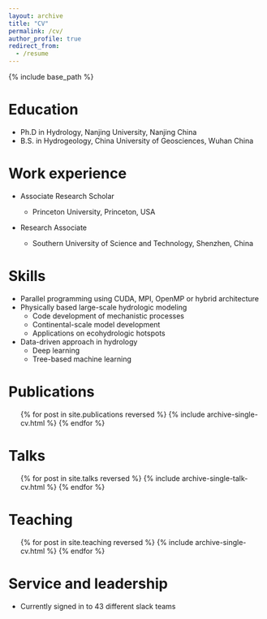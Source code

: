 ```yaml
---
layout: archive
title: "CV"
permalink: /cv/
author_profile: true
redirect_from:
  - /resume
---
```


{% include base_path %}

Education
======
* Ph.D in Hydrology, Nanjing University, Nanjing China
* B.S. in Hydrogeology, China University of Geosciences, Wuhan China

Work experience
======
* Associate Research Scholar
  * Princeton University, Princeton, USA

* Research Associate
  * Southern University of Science and Technology, Shenzhen, China
  
Skills
======
* Parallel programming using CUDA, MPI, OpenMP or hybrid architecture
* Physically based large-scale hydrologic modeling
  * Code development of mechanistic processes 
  * Continental-scale model development
  * Applications on ecohydrologic hotspots
* Data-driven approach in hydrology
  * Deep learning
  * Tree-based machine learning

Publications
======
  <ul>{% for post in site.publications reversed %}
    {% include archive-single-cv.html %}
  {% endfor %}</ul>
  
Talks
======
  <ul>{% for post in site.talks reversed %}
    {% include archive-single-talk-cv.html  %}
  {% endfor %}</ul>
  
Teaching
======
  <ul>{% for post in site.teaching reversed %}
    {% include archive-single-cv.html %}
  {% endfor %}</ul>
  
Service and leadership
======
* Currently signed in to 43 different slack teams
